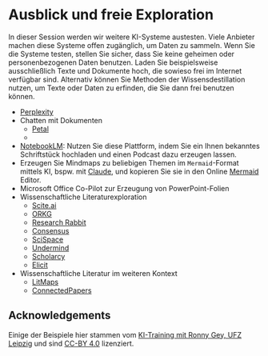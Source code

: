 # Ausblick und freie Exploration

In dieser Session werden wir weitere KI-Systeme austesten. Viele Anbieter machen diese Systeme offen zugänglich, um Daten zu sammeln. Wenn Sie die Systeme testen, stellen Sie sicher, dass Sie keine geheimen oder personenbezogenen Daten benutzen. Laden Sie beispielsweise ausschließlich Texte und Dokumente hoch, die sowieso frei im Internet verfügbar sind. Alternativ können Sie Methoden der Wissensdestillation nutzen, um Texte oder Daten zu erfinden, die Sie dann frei benutzen können.

* [Perplexity](https://www.perplexity.ai/)
* Chatten mit Dokumenten
  * [Petal](https://www.petal.org/)
  * 
* [NotebookLM](https://notebooklm.google.com/): Nutzen Sie diese Plattform, indem Sie ein Ihnen bekanntes Schriftstück hochladen und einen Podcast dazu erzeugen lassen.
* Erzeugen Sie Mindmaps zu beliebigen Themen im `Mermaid`-Format mittels KI, bspw. mit [Claude](https://claude.ai), und kopieren Sie sie in den Online [Mermaid](https://mermaid.live/edit) Editor.
* Microsoft Office Co-Pilot zur Erzeugung von PowerPoint-Folien
* Wissenschaftliche Literaturexploration
  * [Scite.ai](https://scite.ai/)
  * [ORKG](https://orkg.org/)
  * [Research Rabbit](https://www.researchrabbit.ai/)
  * [Consensus](https://consensus.app/)
  * [SciSpace](https://scispace.com/)
  * [Undermind](https://www.undermind.ai/)
  * [Scholarcy](https://www.scholarcy.com/)
  * [Elicit](https://elicit.com/)
* Wissenschaftliche Literatur im weiteren Kontext
  * [LitMaps](https://www.litmaps.com/)
  * [ConnectedPapers](https://www.connectedpapers.com/)

## Acknowledgements

Einige der Beispiele hier stammen vom [KI-Training mit Ronny Gey, UFZ Leipzig](https://github.com/ScaDS/ai_training_ufz_2025/blob/main/docs/session3/exercise.md) und sind [CC-BY 4.0](https://creativecommons.org/licenses/by/4.0/deed.en) lizenziert.
